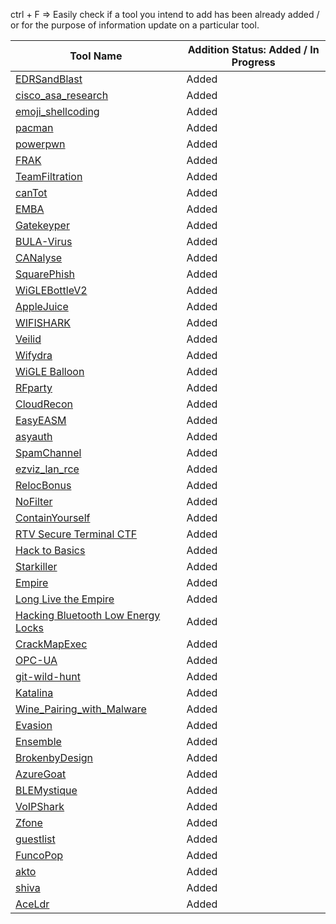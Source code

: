 ctrl + F => Easily check if a tool you intend to add has been already added / or for the purpose of information update on a particular tool.

| Tool Name                                                                                                                                    | Addition Status: Added / In Progress |
| -------------------------------------------------------------------------------------------------------------------------------------------- | ------------------------------------ |
| [EDRSandBlast](https://github.com/DefconParrot/DefconArsenalTools/blob/main/exploitation/DC30/EDRSandBlast.md)                               | Added                                |
| [cisco_asa_research](https://github.com/DefconParrot/DefconArsenalTools/blob/main/exploitation/DC30/cisco_asa_research.md)                   | Added                                |
| [emoji_shellcoding](https://github.com/DefconParrot/DefconArsenalTools/blob/main/exploitation/DC30/emoji_shellcoding.md)                     | Added                                |
| [pacman](https://github.com/DefconParrot/DefconArsenalTools/blob/main/exploitation/DC30/pacman.md)                                           | Added                                |
| [powerpwn](https://github.com/DefconParrot/DefconArsenalTools/blob/main/exploitation/DC30/powerpwn.md)                                       | Added                                |
| [FRAK](https://github.com/DefconParrot/DefconArsenalTools/blob/main/frameworks/DC20/FRAK.md)                                                 | Added                                |
| [TeamFiltration](https://github.com/DefconParrot/DefconArsenalTools/blob/main/frameworks/DC30/TeamFiltration.md)                             | Added                                |
| [canTot](https://github.com/DefconParrot/DefconArsenalTools/blob/main/frameworks/DC30/canTot.md)                                             | Added                                |
| [EMBA](https://github.com/DefconParrot/DefconArsenalTools/blob/main/hardening/DC30/EMBA.md)                                                  | Added                                |
| [Gatekeyper](https://github.com/DefconParrot/DefconArsenalTools/blob/main/lock_picking/DC26/Gatekeyper.md)                                   | Added                                |
| [BULA-Virus](https://github.com/DefconParrot/DefconArsenalTools/blob/main/malware_research/DC30/BULA-Virus.md)                               | Added                                |
| [CANalyse](https://github.com/DefconParrot/DefconArsenalTools/blob/main/network_attacks/DC30/CANalyse.md)                                    | Added                                |
| [SquarePhish](https://github.com/DefconParrot/DefconArsenalTools/blob/main/phishing/DC30/SquarePhish.md)                                     | Added                                |
| [WiGLEBottleV2](https://github.com/DefconParrot/DefconArsenalTools/blob/main/radio-frequency/DC31/BT-BLE/AppleJuice.md)                      | Added                                |
| [AppleJuice](https://github.com/DefconParrot/DefconArsenalTools/blob/main/radio-frequency/DC31/wardriving/RPi4_WigleBottle_v2.md)            | Added                                |
| [WIFISHARK](<https://github.com/DefconParrot/DefconArsenalTools/blob/main/radio-frequency/DC31/802.11 WIFI/WIFISHARK.md>)                    | Added                                |
| [Veilid](https://github.com/DefconParrot/DefconArsenalTools/blob/main/P2P/DC31/Veilid.md)                                                    | Added                                |
| [Wifydra](https://github.com/DefconParrot/DefconArsenalTools/blob/main/radio-frequency/DC31/wardriving/The_Wifydra.md)                       | Added                                |
| [WiGLE Balloon](https://github.com/DefconParrot/DefconArsenalTools/blob/main/radio-frequency/DC31/wardriving/Wigle_Balloon.md)               | Added                                |
| [RFparty](https://github.com/DefconParrot/DefconArsenalTools/blob/main/radio-frequency/DC31/802.11%WIFI/rfparty-xyz.md)                      | Added                                |
| [CloudRecon](https://github.com/DefconParrot/DefconArsenalTools/blob/main/network_analysis/DC31/CloudRecon.md)                               | Added                                |
| [EasyEASM](https://github.com/DefconParrot/DefconArsenalTools/blob/main/frameworks/DC31/EasyEASM.md)                                         | Added                                |
| [asyauth](https://github.com/DefconParrot/DefconArsenalTools/blob/main/network_attacks/DC31/asyauth.md)                                      | Added                                |
| [SpamChannel](https://github.com/DefconParrot/DefconArsenalTools/blob/main/exploitation/DC31/SpamChannel.md)                                 | Added                                |
| [ezviz_lan_rce](https://github.com/DefconParrot/DefconArsenalTools/blob/main/network_attacks/DC31/ezviz_lan_rce.md)                          | Added                                |
| [RelocBonus](https://github.com/DefconParrot/DefconArsenalTools/blob/main/exploitation/DC26/RelocBonus.md)                                   | Added                                |
| [NoFilter](https://github.com/DefconParrot/DefconArsenalTools/blob/main/exploitation/DC31/NoFilter.md)                                       | Added                                |
| [ContainYourself](https://github.com/DefconParrot/DefconArsenalTools/blob/main/exploitation/DC31/ContainYourself.md)                         | Added                                |
| [RTV Secure Terminal CTF](https://github.com/DefconParrot/DefconArsenalTools/blob/main/CTF/DC31/RTV_Secure_Terminal_CTF.md)                  | Added                                |
| [Hack to Basics](https://github.com/DefconParrot/DefconArsenalTools/blob/main/frameworks/DC27/Hack%20to%20Basics.md)                         | Added                                |
| [Starkiller](https://github.com/DefconParrot/DefconArsenalTools/blob/main/frameworks/DC28/Starkiller.md)                                     | Added                                |
| [Empire](https://github.com/DefconParrot/DefconArsenalTools/blob/main/frameworks/DC30/Empire.md)                                             | Added                                |
| [Long Live the Empire](https://github.com/DefconParrot/DefconArsenalTools/blob/main/frameworks/DC31/Long_Live_the_Empire.md)                 | Added                                |
| [Hacking Bluetooth Low Energy Locks](https://github.com/DefconParrot/DefconArsenalTools/blob/main/radio-frequency/DC24/Hacking_BLE_Locks.md) | Added                                |
| [CrackMapExec](https://github.com/DefconParrot/DefconArsenalTools/blob/main/network_attacks/DC24/CrackMapExec.md)                            | Added                                |
| [OPC-UA](https://github.com/DefconParrot/DefconArsenalTools/blob/main/frameworks/DC31/OPC-UA.md)                                             | Added                                |
| [git-wild-hunt](https://github.com/DefconParrot/DefconArsenalTools/blob/main/credential_scanning/DC29/git-wild-hunt.md)                      | Added                                |
| [Katalina](https://github.com/DefconParrot/DefconArsenalTools/blob/main/malware_research/DC31/Katalina.md)                                   | Added                                |
| [Wine_Pairing_with_Malware](https://github.com/DefconParrot/DefconArsenalTools/blob/main/malware_research/DC31/Wine_Pairing_with_Malware.md) | Added                                |
| [Evasion](https://github.com/DefconParrot/DefconArsenalTools/blob/main/Evasion/DC30/AceLdr.md)                                               | Added                                |
| [Ensemble](https://github.com/DefconParrot/DefconArsenalTools/blob/main/uncategorized/DC31/Ensemble.md)                                      | Added                                |
| [BrokenbyDesign](https://github.com/DefconParrot/DefconArsenalTools/blob/main/Cloud/DC30/brokenbydesign-azure.md)                            | Added                                |
| [AzureGoat](https://github.com/DefconParrot/DefconArsenalTools/blob/main/Cloud/DC30/AzureGoat.md)                                            | Added                                |
| [BLEMystique](https://github.com/DefconParrot/DefconArsenalTools/blob/main/radio-frequency/DC26/BLEMystique.md)                              | Added                                |
| [VoIPShark](https://github.com/DefconParrot/DefconArsenalTools/blob/mainnetwork_analysis/DCChina1/VoIPShark.md)                              | Added                                |
| [Zfone](https://github.com/DefconParrot/DefconArsenalTools/blob/mainnetwork_analysis/Telephony/DC15/zphone.md)                               | Added                                |
| [guestlist](https://github.com/DefconParrot/DefconArsenalTools/blob/main/exploitation/DC31/guestlist.md)                                     | Added                                |
| [FuncoPop](https://github.com/DefconParrot/DefconArsenalTools/blob/main/Cloud/DC31/FuncoPop.md)                                              | Added                                |
| [akto](https://github.com/DefconParrot/DefconArsenalTools/blob/main/frameworks/DC31/akto.md)                                                 | Added                                |
| [shiva](https://github.com/DefconParrot/DefconArsenalTools/blob/main/hardening/DC31/shiva.md)                                                | Added                                |
| [AceLdr](https://github.com/DefconParrot/DefconArsenalTools/blob/main/malware_research\DC30\AceLdr.md)                                       | Added                                |
